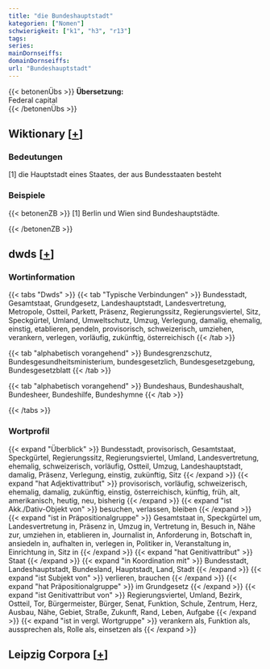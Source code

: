 ```yaml
---
title: "die Bundeshauptstadt"
kategorien: ["Nomen"]
schwierigkeit: ["k1", "h3", "r13"]
tags:
series:
mainDornseiffs:
domainDornseiffs:
url: "Bundeshauptstadt"
---
```


{{< betonenÜbs >}}
**Übersetzung:**  
Federal capital  
{{< /betonenÜbs >}}

## Wiktionary [[+](https://de.wiktionary.org/wiki/Bundeshauptstadt)]

### Bedeutungen
[1] die Hauptstadt eines Staates, der aus Bundesstaaten besteht  

### Beispiele
{{< betonenZB >}}
[1] Berlin und Wien sind Bundeshauptstädte.  

{{< /betonenZB >}}


## dwds [[+](https://www.dwds.de/wb/Bundeshauptstadt)]

### Wortinformation
{{< tabs "Dwds" >}}
{{< tab "Typische Verbindungen" >}}
Bundesstadt, Gesamtstaat, Grundgesetz, Landeshauptstadt, Landesvertretung, Metropole, Ostteil, Parkett, Präsenz, Regierungssitz, Regierungsviertel, Sitz, Speckgürtel, Umland, Umweltschutz, Umzug, Verlegung, damalig, ehemalig, einstig, etablieren, pendeln, provisorisch, schweizerisch, umziehen, verankern, verlegen, vorläufig, zukünftig, österreichisch
{{< /tab >}}

{{< tab "alphabetisch vorangehend" >}}
Bundesgrenzschutz, Bundesgesundheitsministerium, bundesgesetzlich, Bundesgesetzgebung, Bundesgesetzblatt
{{< /tab >}}

{{< tab "alphabetisch vorangehend" >}}
Bundeshaus, Bundeshaushalt, Bundesheer, Bundeshilfe, Bundeshymne
{{< /tab >}}

{{< /tabs >}}

### Wortprofil
{{< expand "Überblick" >}} Bundesstadt, provisorisch, Gesamtstaat, Speckgürtel, Regierungssitz, Regierungsviertel, Umland, Landesvertretung, ehemalig, schweizerisch, vorläufig, Ostteil, Umzug, Landeshauptstadt, damalig, Präsenz, Verlegung, einstig, zukünftig, Sitz {{< /expand >}}
{{< expand "hat Adjektivattribut" >}} provisorisch, vorläufig, schweizerisch, ehemalig, damalig, zukünftig, einstig, österreichisch, künftig, früh, alt, amerikanisch, heutig, neu, bisherig {{< /expand >}}
{{< expand "ist Akk./Dativ-Objekt von" >}} besuchen, verlassen, bleiben {{< /expand >}}
{{< expand "ist in Präpositionalgruppe" >}} Gesamtstaat in, Speckgürtel um, Landesvertretung in, Präsenz in, Umzug in, Vertretung in, Besuch in, Nähe zur, umziehen in, etablieren in, Journalist in, Anforderung in, Botschaft in, ansiedeln in, aufhalten in, verlegen in, Politiker in, Veranstaltung in, Einrichtung in, Sitz in {{< /expand >}}
{{< expand "hat Genitivattribut" >}} Staat {{< /expand >}}
{{< expand "in Koordination mit" >}} Bundesstadt, Landeshauptstadt, Bundesland, Hauptstadt, Land, Stadt {{< /expand >}}
{{< expand "ist Subjekt von" >}} verlieren, brauchen {{< /expand >}}
{{< expand "hat Präpositionalgruppe" >}} im Grundgesetz {{< /expand >}}
{{< expand "ist Genitivattribut von" >}} Regierungsviertel, Umland, Bezirk, Ostteil, Tor, Bürgermeister, Bürger, Senat, Funktion, Schule, Zentrum, Herz, Ausbau, Nähe, Gebiet, Straße, Zukunft, Rand, Leben, Aufgabe {{< /expand >}}
{{< expand "ist in vergl. Wortgruppe" >}} verankern als, Funktion als, aussprechen als, Rolle als, einsetzen als {{< /expand >}}

## Leipzig Corpora [[+](https://corpora.uni-leipzig.de/en/res?word=Bundeshauptstadt&corpusId=deu_newscrawl-public_2018)]

